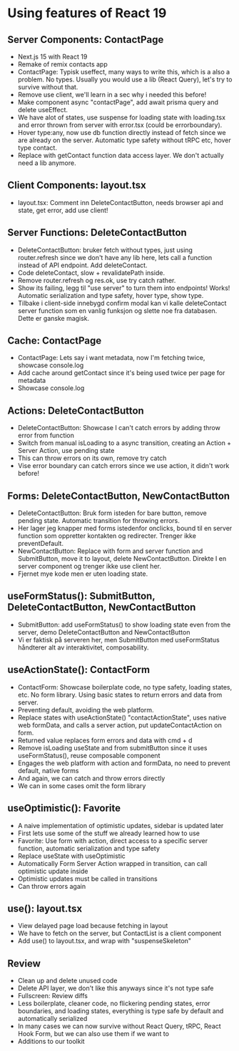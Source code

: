 # Using features of React 19

## Server Components: ContactPage

- Next.js 15 with React 19
- Remake of remix contacts app
- ContactPage: Typisk useffect, many ways to write this, which is a also a problem. No types. Usually you would use a lib (React Query), let's try to survive without that.
- Remove use client, we'll learn in a sec why i needed this before!
- Make component async "contactPage", add await prisma query and delete useEffect.
- We have alot of states, use suspense for loading state with loading.tsx and error thrown from server with error.tsx (could be errorboundary).
- Hover type:any, now use db function directly instead of fetch since we are already on the server. Automatic type safety without tRPC etc, hover type contact.
- Replace with getContact function data access layer. We don't actually need a lib anymore.

## Client Components: layout.tsx

- layout.tsx: Comment inn DeleteContactButton, needs browser api and state, get error, add use client!

## Server Functions: DeleteContactButton

- DeleteContactButton: bruker fetch without types, just using router.refresh since we don't have any lib here, lets call a function instead of API endpoint. Add deleteContact.
- Code deleteContact, slow + revalidatePath inside.
- Remove router.refresh og res.ok, use try catch rather.
- Show its failing, legg til "use server" to turn them into endpoints! Works! Automatic serialization and type safety, hover type, show type.
- Tilbake i client-side innebygd confirm modal kan vi kalle deleteContact server function som en vanlig funksjon og slette noe fra databasen. Dette er ganske magisk.

## Cache: ContactPage

- ContactPage: Lets say i want metadata, now I'm fetching twice, showcase console.log
- Add cache around getContact since it's being used twice per page for metadata
- Showcase console.log

## Actions: DeleteContactButton

- DeleteContactButton: Showcase I can't catch errors by adding throw error from function
- Switch from manual isLoading to a async transition, creating an Action + Server Action, use pending state
- This can throw errors on its own, remove try catch
- Vise error boundary can catch errors since we use action, it didn't work before!

## Forms: DeleteContactButton, NewContactButton

- DeleteContactButton: Bruk form isteden for bare button, remove pending state. Automatic transition for throwing errors.
- Her lager jeg knapper med forms istedenfor onclicks, bound til en server function som oppretter kontakten og redirecter. Trenger ikke preventDefault.
- NewContactButton: Replace with form and server function and SubmitButton, move it to layout, delete NewContactButton. Direkte I en server component og trenger ikke use client her.
- Fjernet mye kode men er uten loading state.

## useFormStatus(): SubmitButton, DeleteContactButton, NewContactButton

- SubmitButton: add useFormStatus() to show loading state even from the server, demo DeleteContactButton and NewContactButton
- Vi er faktisk på serveren her, men SubmitButton med useFormStatus håndterer alt av interaktivitet, composability.

## useActionState(): ContactForm

- ContactForm: Showcase boilerplate code, no type safety, loading states, etc. No form library. Using basic states to return errors and data from server.
- Preventing default, avoiding the web platform.
- Replace states with useActionState() "contactActionState", uses native web formData, and calls a server action, put updateContactAction on form.
- Returned value replaces form errors and data with cmd + d
- Remove isLoading useState and from submitButton since it uses useFormStatus(), reuse composable component
- Engages the web platform with action and formData, no need to prevent default, native forms
- And again, we can catch and throw errors directly
- We can in some cases omit the form library

## useOptimistic(): Favorite

- A naive implementation of optimistic updates, sidebar is updated later
- First lets use some of the stuff we already learned how to use
- Favorite: Use form with action, direct access to a specific server function, automatic serialization and type safety
- Replace useState with useOptimistic
- Automatically Form Server Action wrapped in transition, can call optimistic update inside
- Optimistic updates must be called in transitions
- Can throw errors again

## use(): layout.tsx

- View delayed page load because fetching in layout
- We have to fetch on the server, but ContactList is a client component
- Add use() to layout.tsx, and wrap with "suspenseSkeleton"

## Review

- Clean up and delete unused code
- Delete API layer, we don't like this anyways since it's not type safe
- Fullscreen: Review diffs
- Less boilerplate, cleaner code, no flickering pending states, error boundaries, and loading states, everything is type safe by default and automatically serialized
- In many cases we can now survive without React Query, tRPC, React Hook Form, but we can also use them if we want to
- Additions to our toolkit
